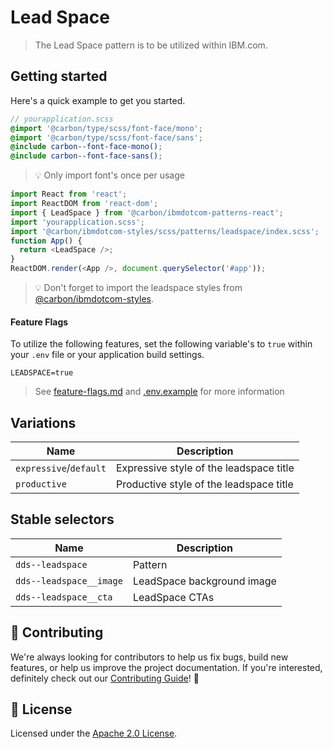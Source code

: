# Lead Space

> The Lead Space pattern is to be utilized within IBM.com.

## Getting started

Here's a quick example to get you started.

```scss
// yourapplication.scss
@import '@carbon/type/scss/font-face/mono';
@import '@carbon/type/scss/font-face/sans';
@include carbon--font-face-mono();
@include carbon--font-face-sans();
```

> 💡 Only import font's once per usage

```javascript
import React from 'react';
import ReactDOM from 'react-dom';
import { LeadSpace } from '@carbon/ibmdotcom-patterns-react';
import 'yourapplication.scss';
import '@carbon/ibmdotcom-styles/scss/patterns/leadspace/index.scss';
function App() {
  return <LeadSpace />;
}
ReactDOM.render(<App />, document.querySelector('#app'));
```

> 💡 Don't forget to import the leadspace styles from
> [@carbon/ibmdotcom-styles](https://github.com/carbon-design-system/ibm-dotcom-library/blob/master/packages/styles).

#### Feature Flags

To utilize the following features, set the following variable's to `true` within
your `.env` file or your application build settings.

```
LEADSPACE=true
```

> See
> [feature-flags.md](https://github.com/carbon-design-system/ibm-dotcom-library/blob/master/packages/patterns-react/docs/feature-flags.md)
> and
> [.env.example](https://github.com/carbon-design-system/ibm-dotcom-library/blob/master/packages/patterns-react/.env.example)
> for more information

## Variations

| Name                   | Description                             |
| ---------------------- | --------------------------------------- |
| `expressive`/`default` | Expressive style of the leadspace title |
| `productive`           | Productive style of the leadspace title |

## Stable selectors

| Name                    | Description                |
| ----------------------- | -------------------------- |
| `dds--leadspace`        | Pattern                    |
| `dds--leadspace__image` | LeadSpace background image |
| `dds--leadspace__cta`   | LeadSpace CTAs             |

## 🙌 Contributing

We're always looking for contributors to help us fix bugs, build new features,
or help us improve the project documentation. If you're interested, definitely
check out our
[Contributing Guide](https://github.com/carbon-design-system/ibm-dotcom-library/blob/master/.github/CONTRIBUTING.md)!
👀

## 📝 License

Licensed under the
[Apache 2.0 License](https://github.com/carbon-design-system/ibm-dotcom-library/blob/master/LICENSE).
